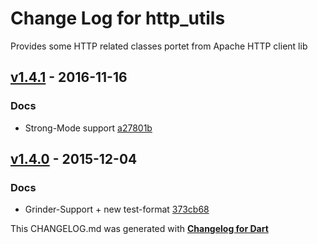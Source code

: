 # Change Log for http_utils
Provides some HTTP related classes portet from Apache HTTP client lib

## [v1.4.1](http://github.com/mikemitterer/dart-http_utils/compare/v1.4.0...v1.4.1) - 2016-11-16

### Docs
* Strong-Mode support [a27801b](https://github.com/mikemitterer/dart-http_utils/commit/a27801b95d0f2878dea619ae85a9960e205cd42c)

## [v1.4.0](http://github.com/mikemitterer/dart-http_utils/compare/v1.3.2...v1.4.0) - 2015-12-04

### Docs
* Grinder-Support + new test-format [373cb68](https://github.com/mikemitterer/dart-http_utils/commit/373cb6825daa9d5ec6d428758c7b8b3358642e66)


This CHANGELOG.md was generated with [**Changelog for Dart**](https://pub.dartlang.org/packages/changelog)

